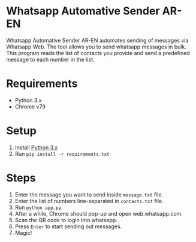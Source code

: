 # Whatsapp Automative Sender AR-EN

Whatsapp Automative Sender AR-EN automates sending of messages via Whatsapp Web. The tool allows
you to send whatsapp messages in bulk. This program reads the list of contacts
you provide and send a predefined message to each number in the list.

# Requirements

-   Python 3.x
-   Chrome v79

# Setup

1. Install [Python 3.x](https://www.python.org/downloads/)
2. Run `pip install -r requirements.txt`

# Steps

1. Enter the message you want to send inside `message.txt` file.
2. Enter the list of numbers line-separated in `contacts.txt` file.
3. Run `python app.py`.
4. After a while, Chrome should pop-up and open web.whatsapp.com.
5. Scan the QR code to login into whatsapp.
6. Press `Enter` to start sending out messages.
7. Magic!
